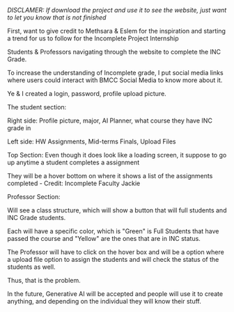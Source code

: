 *DISCLAMER: If download the project and use it to see the website, just want to let you know that is not finished*

First, want to give credit to Methsara & Eslem for the inspiration and starting a trend for us to follow for the Incomplete Project Internship 

Students & Professors navigating through the website to complete the INC Grade. 

To increase the understanding of Incomplete grade, I put social media links where users could interact with BMCC Social Media to know more about it. 

Ye & I created a login, password, profile upload picture. 

The student section:

Right side: Profile picture, major, AI Planner, what course they have INC grade in

Left side: HW Assignments, Mid-terms Finals, Upload Files 

Top Section: Even though it does look like a loading screen, it suppose to go up anytime a student completes a assignment 

They will be a hover bottom on where it shows a list of the assignments completed - Credit: Incomplete Faculty Jackie 

Professor Section:  

Will see a class structure, which will show a button that will full students and INC Grade students. 

Each will have a specific color, which is "Green" is Full Students that have passed the course and "Yellow" are the ones that are in INC status.

The Professor will have to click on the hover box and will be a option where a upload file option to assign the students and will check the status of the students as well. 

Thus, that is the problem. 

In the future, Generative AI will be accepted and people will use it to create anything, and depending on the individual they will know their stuff. 
